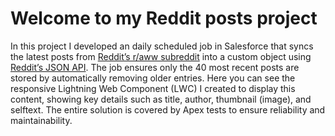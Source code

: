 # Welcome to my Reddit posts project

In this project I developed an daily scheduled job in Salesforce that syncs the latest posts from [Reddit’s r/aww subreddit](https://www.reddit.com/r/aww/) into a custom object using [Reddit’s JSON API](https://www.reddit.com/r/aww.json). The job ensures only the 40 most recent posts are stored by automatically removing older entries. Here you can see the responsive Lightning Web Component (LWC) I created to display this content, showing key details such as title, author, thumbnail (image), and selftext. The entire solution is covered by Apex tests to ensure reliability and maintainability. 
